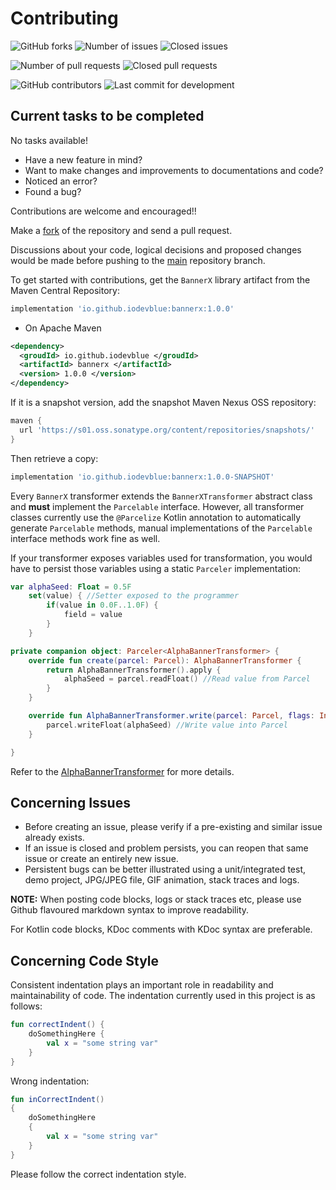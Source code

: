 Contributing
============

<img alt="GitHub forks" src="https://img.shields.io/github/forks/IODevBlue/BannerX-Transformers?label=Forks&color=2CCCE4&style=for-the-badge&labelColor=0109B6"> <img alt="Number of issues" src="https://img.shields.io/github/issues-raw/IODevBlue/BannerX-Transformers?color=2CCCE4&style=for-the-badge&labelColor=0109B6"> <img alt="Closed issues" src="https://img.shields.io/github/issues-closed-raw/IODevBlue/BannerX-Transformers?color=2CCCE4&style=for-the-badge&labelColor=0109B6">

<img alt="Number of pull requests" src="https://img.shields.io/github/issues-pr-raw/IODevBlue/BannerX-Transformers?color=2CCCE4&style=for-the-badge&labelColor=0109B6"> <img alt="Closed pull requests" src="https://img.shields.io/github/issues-pr-closed-raw/IODevBlue/BannerX-Transformers?color=2CCCE4&style=for-the-badge&labelColor=0109B6">

<img alt="GitHub contributors" src="https://img.shields.io/github/contributors/IODevBlue/BannerX-Transformers?color=2CCCE4&style=for-the-badge&labelColor=0109B6">

<img alt="Last commit for development" src="https://img.shields.io/github/last-commit/IODevBlue/BannerX-Transformers/development?color=2CCCE4&style=for-the-badge&labelColor=0109B6">

Current tasks to be completed
-----------------------------
No tasks available!

- Have a new feature in mind?
- Want to make changes and improvements to documentations and code?
- Noticed an error?
- Found a bug?

Contributions are welcome and encouraged!!

Make a [fork](https://github.com/IODevBlue/BannerX-Transformers/fork) of the repository and send a pull request.

Discussions about your code, logical decisions and proposed changes would be made before pushing to the [main](https://github.com/IODevBlue/BannerX-Transformers/tree/main) repository branch.

To get started with contributions, get the `BannerX` library artifact from the Maven Central Repository:
```GROOVY
implementation 'io.github.iodevblue:bannerx:1.0.0'
```
- On Apache Maven
```XML
<dependency>
  <groudId> io.github.iodevblue </groudId>
  <artifactId> bannerx </artifactId>
  <version> 1.0.0 </version>
</dependency>
```
If it is a snapshot version, add the snapshot Maven Nexus OSS repository:
```GROOVY
maven {   
  url 'https://s01.oss.sonatype.org/content/repositories/snapshots/'
}
```
Then retrieve a copy:
```GROOVY
implementation 'io.github.iodevblue:bannerx:1.0.0-SNAPSHOT'
```

Every `BannerX` transformer extends the `BannerXTransformer` abstract class and **must** implement the `Parcelable` interface. 
However, all transformer classes currently use the `@Parcelize` Kotlin annotation to automatically generate `Parcelable` methods, manual implementations of the `Parcelable` interface methods work fine as well.

If your transformer exposes variables used for transformation, you would have to persist those variables using a static `Parceler` implementation:
```kotlin
var alphaSeed: Float = 0.5F 
    set(value) { //Setter exposed to the programmer
        if(value in 0.0F..1.0F) { 
            field = value 
        }
    }

private companion object: Parceler<AlphaBannerTransformer> {
    override fun create(parcel: Parcel): AlphaBannerTransformer {
        return AlphaBannerTransformer().apply {
            alphaSeed = parcel.readFloat() //Read value from Parcel
        }
    }

    override fun AlphaBannerTransformer.write(parcel: Parcel, flags: Int) {
        parcel.writeFloat(alphaSeed) //Write value into Parcel
    }

}
```
Refer to the [AlphaBannerTransformer](https://github.com/IODevBlue/BannerX/tree/main/bannerx-transformers/src/main/kotlin/com/blueiobase/api/android/bannerx/transformers/AlphaBannerTransformer.kt) for more details.


Concerning Issues
-----------------
- Before creating an issue, please verify if a pre-existing and similar issue already exists. 
- If an issue is closed and problem persists, you can reopen that same issue or create an entirely new issue.
- Persistent bugs can be better illustrated using a unit/integrated test, demo project, JPG/JPEG file, GIF animation, stack traces and logs.

**NOTE:** When posting code blocks, logs or stack traces etc, please use Github flavoured markdown syntax to improve readability.

For Kotlin code blocks, KDoc comments with KDoc syntax are preferable.

Concerning Code Style
---------------------
Consistent indentation plays an important role in readability and maintainability of code. 
The indentation currently used in this project is as follows:
```KOTLIN
fun correctIndent() {
	doSomethingHere {
		val x = "some string var"
	}
}
```
Wrong indentation:
```KOTLIN
fun inCorrectIndent() 
{
	doSomethingHere 
	{
		val x = "some string var"
	}
}
```
Please follow the correct indentation style.